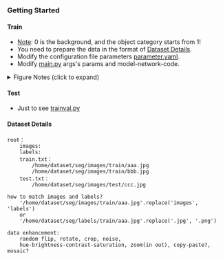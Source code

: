 ### Getting Started

#### Train
+ [Note](https://github.com/gengyanlei/segmentation_pytorch#note): 0 is the background, and the object category starts from 1!
+ You need to prepare the data in the format of [Dataset Details](https://github.com/gengyanlei/segmentation_pytorch/blob/master/readmes/train_cusom.md#dataset-details).
+ Modify the configuration file parameters [parameter.yaml](../configs/parameter.yaml).
+ Modify [main.py](../main.py) args's params and model-network-code.

<details>
  <summary>Figure Notes (click to expand)</summary>
  <p align="center"><img width="400" src="https://github.com/gengyanlei/segmentation_pytorch/blob/master/readmes/main_modify.jpg"></p>
  <p align="center"><img width="400" src="https://github.com/gengyanlei/segmentation_pytorch/blob/master/readmes/param_modify.jpg"></p>
</details>

#### Test
+ Just to see [trainval.py](../utils/trainval.py) 

#### Dataset Details
```
root：
    images:  
    labels: 
    train.txt：
        /home/dataset/seg/images/train/aaa.jpg
        /home/dataset/seg/images/train/bbb.jpg
    test.txt：
        /home/dataset/seg/images/test/ccc.jpg
    
how to match images and labels?
    '/home/dataset/seg/images/train/aaa.jpg'.replace('images', 'labels')
    or
    '/home/dataset/seg/labels/train/aaa.jpg'.replace('.jpg', '.png')

data enhancement:
    random flip, rotate, crop, noise, 
    hue-brightness-contrast-saturation, zoom(in out), copy-paste?, mosaic?
```